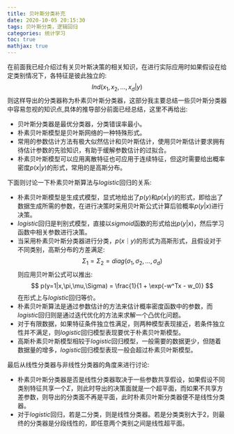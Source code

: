 ```yaml
---
title: 贝叶斯分类补充
date: 2020-10-05 20:15:30
tags: 贝叶斯分类，逻辑回归
categories: 统计学习 
toc: true
mathjax: true 
---
```

在前面我已经介绍过有关贝叶斯决策的相关知识，在进行实际应用时如果假设在给定类别情况下，各特征是彼此独立的:
$$
    Ind(x_1,x_2, \dots, x_d |y)
$$
则这样导出的分类器称为朴素贝叶斯分类器，这部分我主要总结一些贝叶斯分类器中容易忽视的知识点,具体的推导部分前面已经总结，这里不再给出:

- 贝叶斯分类器是最优分类器，分类错误率最小。
- 朴素贝叶斯模型是贝叶斯网络的一种特殊形式。
- 常用的参数估计方法有极大似然估计和贝叶斯估计，使用贝叶斯估计要求拥有待估计参数的先验知识，有助于缓解参数估计的过拟合。
- 朴素贝叶斯模型可以应用离散特征也可应用于连续特征，但这时需要给出概率密度$p(x|y)$的形式，常用的是高斯分布。

下面则讨论一下朴素贝叶斯算法与$logistic$回归的关系:
- 朴素贝叶斯模型是生成式模型，显式地给出了$p(y)$和$p(x|y)$的形式，即给出了数据生成所需的参数，在进行决策时采用贝叶斯公式计算后验概率$p(y|x)$进行决策。
- $logistic$回归是判别式模型，直接以$sigmoid$函数的形式给出$p(y|x)$，然后学习函数中相关参数进行决策。
- 当采用朴素贝叶斯分类器进行分类，$p(x｜y)$的形式为高斯形式，且假设对于不同类别，高斯分布的方差满足:
$$
     \Sigma_1 = \Sigma_2 = diag(\sigma_1, \sigma_2, \dots, \sigma_d)
$$
则应用贝叶斯公式可以推出:
$$
    p(y=1|x,\pi,\mu,\Sigma) = \frac{1}{1 + \exp(-w^Tx - w_0)}
$$
在形式上与$logistic$回归等价。
- 朴素贝叶斯算法是通过参数估计的方法来估计概率密度函数中的参数，而$logistic$回归则是通过迭代优化的方法来求解一个凸优化问题。 
- 对于有限数据，如果特征条件独立性满足，则两种模型表现接近，若条件独立性并不满足，则$logistic$回归模型表现要优于朴素贝叶斯模型。 
- 高斯朴素贝叶斯模型相较于$logistic$回归模型，一般需要的数据更少，但随着数据量的增多，$logistic$回归模型表现一般会超过朴素贝叶斯模型。

最后从线性分类器与非线性分类器的角度来进行讨论:

- 朴素贝叶斯分类器是否是线性分类器取决于一些参数共享假设，如果假设不同类别特征共享一个$\Sigma$，则此时导出的决策面就是一个超平面，而如果不共享方差参数，则导出的分类面不再是平面，此时朴素贝叶斯分类器便不是线性分类器。
- 对于$logistic$回归，若是二分类，则是线性分类器。若是分类类别大于2，则最终的分类器是分段线性的，即任意两个类别之间是线性超平面。
